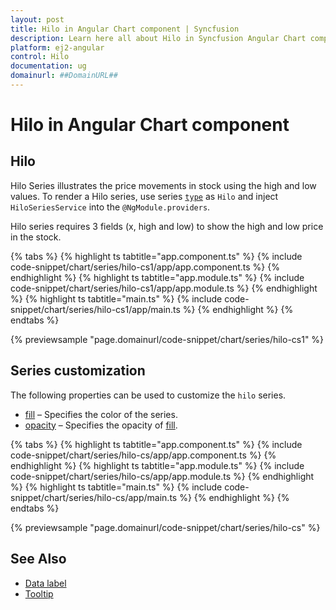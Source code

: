 ```yaml
---
layout: post
title: Hilo in Angular Chart component | Syncfusion
description: Learn here all about Hilo in Syncfusion Angular Chart component of Syncfusion Essential JS 2 and more.
platform: ej2-angular
control: Hilo
documentation: ug
domainurl: ##DomainURL##
---
```


# Hilo in Angular Chart component

## Hilo

Hilo Series illustrates the price movements in stock using the high and low values.
To render a Hilo series, use series [`type`](https://ej2.syncfusion.com/angular/documentation/api/chart/seriesDirective/#type) as `Hilo` and inject `HiloSeriesService` into the `@NgModule.providers`.

Hilo series requires 3 fields (x, high and low) to show the high and low price in the stock.

{% tabs %}
{% highlight ts tabtitle="app.component.ts" %}
{% include code-snippet/chart/series/hilo-cs1/app/app.component.ts %}
{% endhighlight %}
{% highlight ts tabtitle="app.module.ts" %}
{% include code-snippet/chart/series/hilo-cs1/app/app.module.ts %}
{% endhighlight %}
{% highlight ts tabtitle="main.ts" %}
{% include code-snippet/chart/series/hilo-cs1/app/main.ts %}
{% endhighlight %}
{% endtabs %}
  
{% previewsample "page.domainurl/code-snippet/chart/series/hilo-cs1" %}

## Series customization

The following properties can be used to customize the `hilo` series.

* [fill](https://ej2.syncfusion.com/angular/documentation/api/chart/seriesModel/#fill) – Specifies the color of the series.
* [opacity](https://ej2.syncfusion.com/angular/documentation/api/chart/seriesModel/#opacity) – Specifies the opacity of [fill](https://ej2.syncfusion.com/angular/documentation/api/chart/seriesModel/#fill).

{% tabs %}
{% highlight ts tabtitle="app.component.ts" %}
{% include code-snippet/chart/series/hilo-cs/app/app.component.ts %}
{% endhighlight %}
{% highlight ts tabtitle="app.module.ts" %}
{% include code-snippet/chart/series/hilo-cs/app/app.module.ts %}
{% endhighlight %}
{% highlight ts tabtitle="main.ts" %}
{% include code-snippet/chart/series/hilo-cs/app/main.ts %}
{% endhighlight %}
{% endtabs %}
  
{% previewsample "page.domainurl/code-snippet/chart/series/hilo-cs" %}

## See Also

* [Data label](../data-labels/)
* [Tooltip](../tool-tip/)